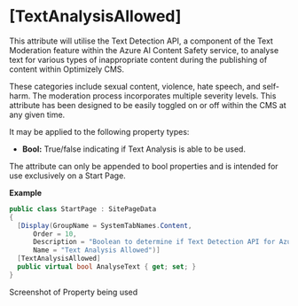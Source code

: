 # [TextAnalysisAllowed]

This attribute will utilise the Text Detection API, a component of the Text Moderation feature within the Azure AI Content Safety service, to analyse text for various types of inappropriate content during the publishing of content within Optimizely CMS. 

These categories include sexual content, violence, hate speech, and self-harm. The moderation process incorporates multiple severity levels. This attribute has been designed to be easily toggled on or off within the CMS at any given time. 

It may be applied to the following property types:

- **Bool:** True/false indicating if Text Analysis is able to be used.
  
The attribute can only be appended to bool properties and is intended for use exclusively on a Start Page. 

**Example**
``` C#
public class StartPage : SitePageData
{
  [Display(GroupName = SystemTabNames.Content,
      Order = 10,
      Description = "Boolean to determine if Text Detection API for Azure AI Content Safety is allowed",
      Name = "Text Analysis Allowed")]
  [TextAnalysisAllowed]
  public virtual bool AnalyseText { get; set; }
}
```
Screenshot of Property being used
